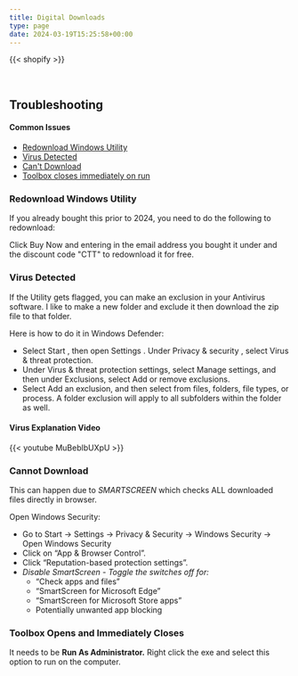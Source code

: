 ```yaml
---
title: Digital Downloads
type: page
date: 2024-03-19T15:25:58+00:00
---
```

{{< shopify >}}

<br>

## Troubleshooting

#### Common Issues

- [Redownload Windows Utility](https://christitus.com/downloads/#redownload-windows-utility)
- [Virus Detected](https://christitus.com/downloads/#virus-detected)
- [Can't Download](https://christitus.com/downloads/#cannot-download)
- [Toolbox closes immediately on run](https://christitus.com/downloads/#toolbox-opens-and-immediately-closes)

### Redownload Windows Utility

If you already bought this prior to 2024, you need to do the following to redownload:

Click Buy Now and entering in the email address you bought it under and the discount code "CTT" to redownload it for free.

### Virus Detected

If the Utility gets flagged, you can make an exclusion in your Antivirus software. I like to make a new folder and exclude it then download the zip file to that folder. 

Here is how to do it in Windows Defender:
- Select Start  , then open Settings  . Under Privacy & security  , select Virus & threat protection.
- Under Virus & threat protection settings, select Manage settings, and then under Exclusions, select Add or remove exclusions.
- Select Add an exclusion, and then select from files, folders, file types, or process. A folder exclusion will apply to all subfolders within the folder as well.

#### Virus Explanation Video

{{< youtube MuBeblbUXpU >}}

### Cannot Download

This can happen due to *SMARTSCREEN* which checks ALL downloaded files directly in browser.

Open Windows Security:
 - Go to Start → Settings → Privacy & Security → Windows Security → Open Windows Security
 - Click on “App & Browser Control”.
 - Click “Reputation-based protection settings”.
 - *Disable SmartScreen - Toggle the switches off for:*
    - “Check apps and files”
    - “SmartScreen for Microsoft Edge”
    - “SmartScreen for Microsoft Store apps”
    - Potentially unwanted app blocking

### Toolbox Opens and Immediately Closes

It needs to be **Run As Administrator.** Right click the exe and select this option to run on the computer.
